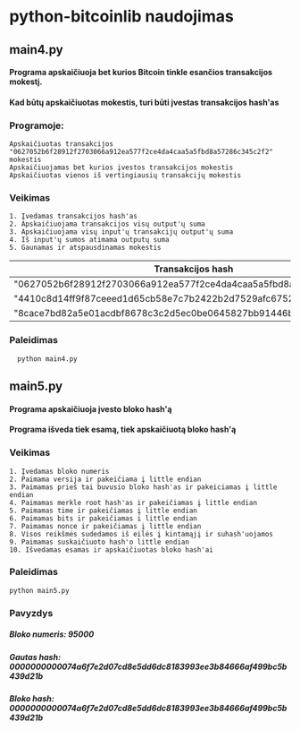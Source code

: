 # python-bitcoinlib naudojimas

## main4.py 
  #### Programa apskaičiuoja bet kurios Bitcoin tinkle esančios transakcijos mokestį. 
  #### Kad būtų apskaičiuotas mokestis, turi būti įvestas transakcijos hash'as

### Programoje:
    Apskaičiuotas transakcijos "0627052b6f28912f2703066a912ea577f2ce4da4caa5a5fbd8a57286c345c2f2" mokestis
    Apskaičiuojamas bet kurios įvestos transakcijos mokestis
    Apskaičiuotas vienos iš vertingiausių transakcijų mokestis
      
### Veikimas
    1. Įvedamas transakcijos hash'as
    2. Apskaičiuojama transakcijos visų output'ų suma
    3. Apskaičiuojama visų input'ų transakcijų output'ų suma
    4. Iš input'ų sumos atimama outputų suma
    5. Gaunamas ir atspausdinamas mokestis
      
 | Transakcijos hash                                                |    Mokestis    |
 |------------------------------------------------------------------|----------------|
 |"0627052b6f28912f2703066a912ea577f2ce4da4caa5a5fbd8a57286c345c2f2"|     0.0005     |
 |"4410c8d14ff9f87ceeed1d65cb58e7c7b2422b2d7529afc675208ce2ce09ed7d"|     0.06534852 |
 |"8cace7bd82a5e01acdbf8678c3c2d5ec0be0645827bb91446b18259fecb1347a"|     0.00035850 |
 
 ### Paleidimas
      python main4.py
      
## main5.py
   #### Programa apskaičiuoja įvesto bloko hash'ą
   #### Programa išveda tiek esamą, tiek apskaičiuotą bloko hash'ą
   
### Veikimas
    1. Įvedamas bloko numeris
    2. Paimama versija ir pakeičiama į little endian
    3. Paimamas prieš tai buvusio bloko hash'as ir pakeiciamas į little endian
    4. Paimamas merkle root hash'as ir pakeičiamas į little endian
    5. Paimamas time ir pakeičiamas į little endian
    6. Paimamas bits ir pakeičiamas i little endian
    7. Paimamas nonce ir pakeičiamas į little endian
    8. Visos reikšmės sudedamos iš eilės į kintamąjį ir suhash'uojamos
    9. Paimamas suskaičiuoto hash'o little endian
    10. Išvedamas esamas ir apskaičiuotas bloko hash'ai
    
### Paleidimas
    python main5.py

### Pavyzdys
##### Bloko numeris:  95000
##### Gautas hash:  0000000000074a6f7e2d07cd8e5dd6dc8183993ee3b84666af499bc5b439d21b
##### Bloko hash:  0000000000074a6f7e2d07cd8e5dd6dc8183993ee3b84666af499bc5b439d21b
